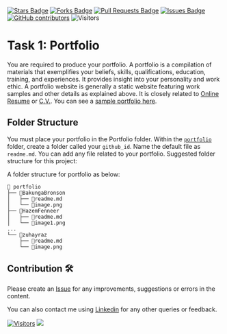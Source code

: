 <a href="https://github.com/drshahizan/BDM/stargazers"><img src="https://img.shields.io/github/stars/drshahizan/BDM" alt="Stars Badge"/></a>
<a href="https://github.com/drshahizan/BDM/network/members"><img src="https://img.shields.io/github/forks/drshahizan/BDM" alt="Forks Badge"/></a>
<a href="https://github.com/drshahizan/BDM/pulls"><img src="https://img.shields.io/github/issues-pr/drshahizan/BDM" alt="Pull Requests Badge"/></a>
<a href="https://github.com/drshahizan/BDM"><img src="https://img.shields.io/github/issues/drshahizan/BDM" alt="Issues Badge"/></a>
<a href="https://github.com/drshahizan/BDM/graphs/contributors"><img alt="GitHub contributors" src="https://img.shields.io/github/contributors/drshahizan/BDM?color=2b9348"></a>
![Visitors](https://api.visitorbadge.io/api/visitors?path=https%3A%2F%2Fgithub.com%2Fdrshahizan%2BDM&labelColor=%23d9e3f0&countColor=%23697689&style=flat)

# Task 1: Portfolio

You are required to produce your portfolio. A portfolio is a compilation of materials that exemplifies your beliefs, skills, qualifications, education, training, and experiences. It provides insight into your personality and work ethic. A portfolio website is generally a static website featuring work samples and other details as explained above. It is closely related to [Online Resume](https://en.wikipedia.org/wiki/Career_portfolio) or [C.V.](https://en.wikipedia.org/wiki/Curriculum_vitae). You can see a [sample portfolio here](https://github.com/abhisheknaiidu/awesome-github-profile-readme).

## Folder Structure
You must place your portfolio in the Portfolio folder. Within the [`portfolio`](./portfolio) folder, create a folder called your `github_id`. Name the default file as `readme.md`. You can add any file related to your portfolio. Suggested folder structure for this project:

A folder structure for portfolio as below:

```
📁 portfolio
├── 📁BakungaBronson
│   ├── 📄readme.md
│   └── 📄image.png
├── 📁HazemFenneer
│   ├── 📄readme.md
│   └── 📄image1.png
...
└── 📁zuhayraz
    ├── 📄readme.md
    └── 📄image.png
```


## Contribution 🛠️
Please create an [Issue](https://github.com/drshahizan/BDM/issues) for any improvements, suggestions or errors in the content.

You can also contact me using [Linkedin](https://www.linkedin.com/in/drshahizan/) for any other queries or feedback.

[![Visitors](https://api.visitorbadge.io/api/visitors?path=https%3A%2F%2Fgithub.com%2Fdrshahizan&labelColor=%23697689&countColor=%23555555&style=plastic)](https://visitorbadge.io/status?path=https%3A%2F%2Fgithub.com%2Fdrshahizan)
![](https://hit.yhype.me/github/profile?user_id=81284918)
